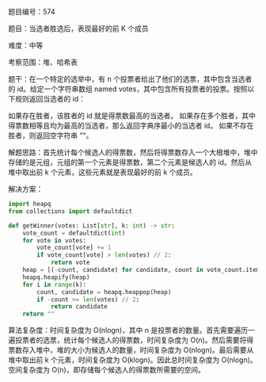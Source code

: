 题目编号：574

题目：当选者胜选后，表现最好的前 K 个成员

难度：中等

考察范围：堆、哈希表

题干：在一个特定的选举中，有 n 个投票者给出了他们的选票，其中包含当选者的 id。给定一个字符串数组 named votes，其中包含所有投票者的投票。按照以下规则返回当选者的 id：

如果存在胜者，该胜者的 id 就是得票数最高的当选者。
如果存在多个胜者，其中得票数相等且均为最高的当选者，那么返回字典序最小的当选者 id。
如果不存在胜者，则返回空字符串 ""。

解题思路：首先统计每个候选人的得票数，然后将得票数存入一个大根堆中，堆中存储的是元组，元组的第一个元素是得票数，第二个元素是候选人的 id。然后从堆中取出前 k 个元素，这些元素就是表现最好的前 k 个成员。

解决方案：

```python
import heapq
from collections import defaultdict

def getWinner(votes: List[str], k: int) -> str:
    vote_count = defaultdict(int)
    for vote in votes:
        vote_count[vote] += 1
        if vote_count[vote] > len(votes) // 2:
            return vote
    heap = [(-count, candidate) for candidate, count in vote_count.items()]
    heapq.heapify(heap)
    for i in range(k):
        count, candidate = heapq.heappop(heap)
        if -count >= len(votes) // 2:
            return candidate
    return ""
```

算法复杂度：时间复杂度为 O(nlogn)，其中 n 是投票者的数量。首先需要遍历一遍投票者的选票，统计每个候选人的得票数，时间复杂度为 O(n)。然后需要将得票数存入堆中，堆的大小为候选人的数量，时间复杂度为 O(nlogn)。最后需要从堆中取出前 k 个元素，时间复杂度为 O(klogn)。因此总时间复杂度为 O(nlogn)。空间复杂度为 O(n)，即存储每个候选人的得票数所需要的空间。